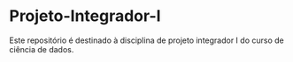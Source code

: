 # Projeto-Integrador-I
Este repositório é destinado à disciplina de projeto integrador I do curso de ciência de dados.
